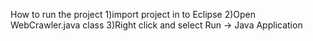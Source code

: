 How to run the project
1)import project in to Eclipse
2)Open WebCrawler.java class
3)Right click and select Run -> Java Application